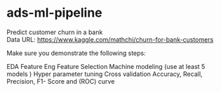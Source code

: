 # ads-ml-pipeline
Predict customer churn in a bank  
Data URL: https://www.kaggle.com/mathchi/churn-for-bank-customers  

Make sure you demonstrate the following steps:  

EDA
Feature Eng
Feature Selection
Machine modeling (use at least 5 models )
Hyper parameter tuning
Cross validation Accuracy, Recall, Precision, F1- Score and (ROC) curve
